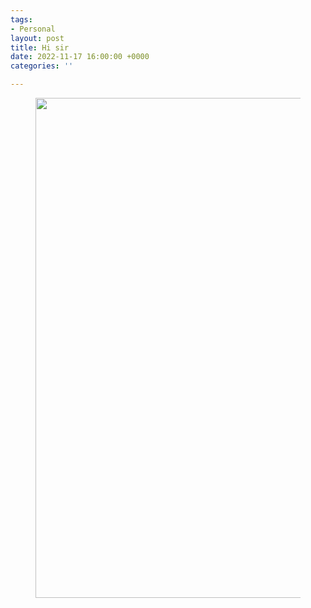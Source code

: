 ```yaml
---
tags:
- Personal
layout: post
title: Hi sir
date: 2022-11-17 16:00:00 +0000
categories: ''

---
```



<figure><img src="https://www.meme-arsenal.com/memes/0249d1eb6a9e78d915f3a69c69bd8eda.jpg" style="width:800px;"> </figure>


